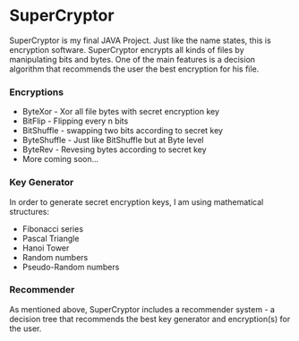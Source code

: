 # SuperCryptor
SuperCryptor is my final JAVA Project. Just like the name states, this is encryption software. SuperCryptor encrypts all kinds of files by manipulating bits and bytes. One of the main features is a decision algorithm that recommends the user the best encryption for his file.

### Encryptions
* ByteXor - Xor all file bytes with secret encryption key
* BitFlip - Flipping every n bits
* BitShuffle - swapping two bits according to secret key
* ByteShuffle - Just like BitShuffle but at Byte level
* ByteRev - Revesing bytes according to secret key
* More coming soon...

### Key Generator
In order to generate secret encryption keys, I am using mathematical structures:
* Fibonacci series
* Pascal Triangle
* Hanoi Tower
* Random numbers
* Pseudo-Random numbers

### Recommender
As mentioned above, SuperCryptor includes a recommender system - a decision tree that recommends the best key generator and encryption(s) for the user.
